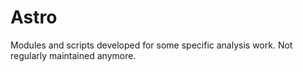 # Astro
Modules and scripts developed for some specific analysis work. Not regularly maintained anymore.

